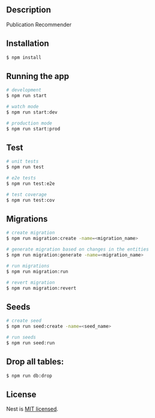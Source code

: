 ## Description

Publication Recommender

## Installation

```bash
$ npm install
```

## Running the app

```bash
# development
$ npm run start

# watch mode
$ npm run start:dev

# production mode
$ npm run start:prod
```

## Test

```bash
# unit tests
$ npm run test

# e2e tests
$ npm run test:e2e

# test coverage
$ npm run test:cov
```

## Migrations

```bash
# create migration
$ npm run migration:create -name=<migration_name>

# generate migration based on changes in the entities
$ npm run migration:generate -name=<migration_name>

# run migrations
$ npm run migration:run

# revert migration
$ npm run migration:revert
```

## Seeds

```bash
# create seed
$ npm run seed:create -name=<seed_name>

# run seeds
$ npm run seed:run
```

## Drop all tables:

```bash
$ npm run db:drop
```

## License

Nest is [MIT licensed](LICENSE).
